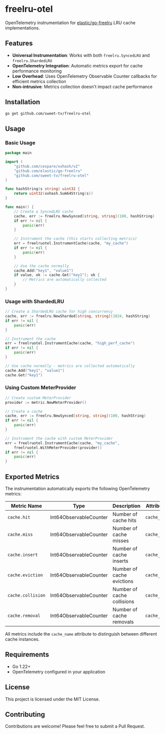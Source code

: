 # freelru-otel

OpenTelemetry instrumentation for [elastic/go-freelru](https://github.com/elastic/go-freelru) LRU cache implementations.

## Features

- **Universal Instrumentation**: Works with both `freelru.SyncedLRU` and `freelru.ShardedLRU`
- **OpenTelemetry Integration**: Automatic metrics export for cache performance monitoring
- **Low Overhead**: Uses OpenTelemetry Observable Counter callbacks for efficient metrics collection
- **Non-intrusive**: Metrics collection doesn't impact cache performance

## Installation

```bash
go get github.com/sweet-tv/freelru-otel
```

## Usage

### Basic Usage

```go
package main

import (
    "github.com/cespare/xxhash/v2"
    "github.com/elastic/go-freelru"
    "github.com/sweet-tv/freelru-otel"
)

func hashString(s string) uint32 {
    return uint32(xxhash.Sum64String(s))
}

func main() {
    // Create a SyncedLRU cache
    cache, err := freelru.NewSynced[string, string](100, hashString)
    if err != nil {
        panic(err)
    }

    // Instrument the cache (this starts collecting metrics)
    err = freelruotel.InstrumentCache(cache, "my_cache")
    if err != nil {
        panic(err)
    }

    // Use the cache normally
    cache.Add("key1", "value1")
    if value, ok := cache.Get("key1"); ok {
        // Metrics are automatically collected
    }
}
```

### Usage with ShardedLRU

```go
// Create a ShardedLRU cache for high concurrency
cache, err := freelru.NewSharded[string, string](1024, hashString)
if err != nil {
    panic(err)
}

// Instrument the cache
err = freelruotel.InstrumentCache(cache, "high_perf_cache")
if err != nil {
    panic(err)
}

// Use cache normally - metrics are collected automatically
cache.Add("key1", "value1")
cache.Get("key1")
```

### Using Custom MeterProvider

```go
// Create custom MeterProvider
provider := metric.NewMeterProvider()

// Create a cache
cache, err := freelru.NewSynced[string, string](100, hashString)
if err != nil {
    panic(err)
}

// Instrument the cache with custom MeterProvider
err = freelruotel.InstrumentCache(cache, "my_cache", 
    freelruotel.WithMeterProvider(provider))
if err != nil {
    panic(err)
}
```

## Exported Metrics

The instrumentation automatically exports the following OpenTelemetry metrics:

| Metric Name | Type | Description | Attributes |
|-------------|------|-------------|------------|
| `cache.hit` | Int64ObservableCounter | Number of cache hits | `cache_name` |
| `cache.miss` | Int64ObservableCounter | Number of cache misses | `cache_name` |
| `cache.insert` | Int64ObservableCounter | Number of cache inserts | `cache_name` |
| `cache.eviction` | Int64ObservableCounter | Number of cache evictions | `cache_name` |
| `cache.collision` | Int64ObservableCounter | Number of cache collisions | `cache_name` |
| `cache.removal` | Int64ObservableCounter | Number of cache removals | `cache_name` |

All metrics include the `cache_name` attribute to distinguish between different cache instances.

## Requirements

- Go 1.22+
- OpenTelemetry configured in your application

## License

This project is licensed under the MIT License.

## Contributing

Contributions are welcome! Please feel free to submit a Pull Request.